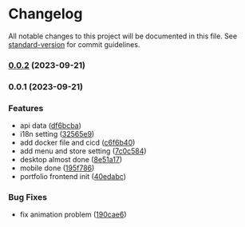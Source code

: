 # Changelog

All notable changes to this project will be documented in this file. See [standard-version](https://github.com/conventional-changelog/standard-version) for commit guidelines.

### [0.0.2](https://github.com/tommy88520/portfolio-frontend/compare/v0.0.1...v0.0.2) (2023-09-21)

### 0.0.1 (2023-09-21)


### Features

*  api data ([df6bcba](https://github.com/tommy88520/portfolio-frontend/commit/df6bcbaa341b381041f7a598597c7038a92dbf27))
*  i18n setting ([32565e9](https://github.com/tommy88520/portfolio-frontend/commit/32565e922312fd0dd20534e9ba5992d9741a8869))
* add docker file and cicd ([c6f6b40](https://github.com/tommy88520/portfolio-frontend/commit/c6f6b40042ce7a3e207310a2dbaf540d83af37e6))
* add menu and store setting ([7c0c584](https://github.com/tommy88520/portfolio-frontend/commit/7c0c5843bedbd720130bec553d736942a0710d67))
* desktop almost done ([8e51a17](https://github.com/tommy88520/portfolio-frontend/commit/8e51a173b3768349da6877893bdc18d659e3f380))
* mobile done ([195f786](https://github.com/tommy88520/portfolio-frontend/commit/195f7863e7f2c8cdb6d0444491a655854ba803f7))
* portfolio frontend init ([40edabc](https://github.com/tommy88520/portfolio-frontend/commit/40edabce4297740fe5a551c0b8c86f1b0db89ff7))


### Bug Fixes

* fix animation problem ([190cae6](https://github.com/tommy88520/portfolio-frontend/commit/190cae6e509a5b01b3305bbca5bc20a21f744c7f))
